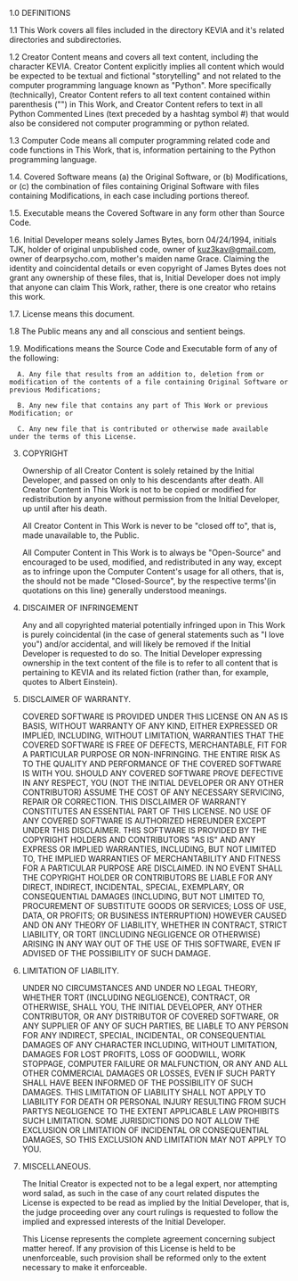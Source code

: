 1.0 DEFINITIONS

   1.1 This Work covers all files included in the directory KEVIA and it's related directories and subdirectories.

   1.2 Creator Content means and covers all text content, including the character KEVIA. Creator Content explicitly implies all content which would be expected to be textual and fictional "storytelling" and not related to the computer programming language known as "Python". More specifically (technically), Creator Content refers to all text content contained within parenthesis ("") in This Work,
   and Creator Content refers to text in all Python Commented Lines (text preceded by a hashtag symbol #) that would also be considered not computer programming or python related.

   1.3 Computer Code means all computer programming related code and code functions in This Work, that is, information pertaining to the Python programming language.

   1.4. Covered Software means (a) the Original Software, or (b) Modifications, or (c) the combination of files containing Original Software with files containing Modifications, in each case including portions thereof.

   1.5. Executable means the Covered Software in any form other than Source Code.

   1.6. Initial Developer means solely James Bytes, born 04/24/1994, initials TJK, holder of original unpublished code, owner of kuz3kav@gmail.com, owner of dearpsycho.com, mother's maiden name Grace. Claiming the identity and coincidental details or even copyright of James Bytes does not grant any ownership of these files, that is, Initial Developer does not imply that anyone can claim
   This Work, rather, there is one creator who retains this work.

   1.7. License means this document.

   1.8 The Public means any and all conscious and sentient beings.

   1.9. Modifications means the Source Code and Executable form of any of the following:

      A. Any file that results from an addition to, deletion from or modification of the contents of a file containing Original Software or previous Modifications;

      B. Any new file that contains any part of This Work or previous Modification; or

      C. Any new file that is contributed or otherwise made available under the terms of this License.

3. COPYRIGHT

   Ownership of all Creator Content is solely retained by the Initial Developer, and passed on only to his descendants after death.
   All Creator Content in This Work is not to be copied or modified for redistribution by anyone without permission from the Initial Developer, up until after his death.

   All Creator Content in This Work is never to be "closed off to", that is, made unavailable to, the Public.

   All Computer Content in This Work is to always be "Open-Source" and encouraged to be used, modified, and redistributed in any way, except as to infringe upon the Computer Content's usage for all others, that is, the  should not be made "Closed-Source", by the respective terms'(in quotations on this line) generally understood meanings.

4. DISCAIMER OF INFRINGEMENT

   Any and all copyrighted material potentially infringed upon in This Work is purely coincidental (in the case of general statements such as "I love you") and/or accidental, and will likely be removed if the Initial Developer is requested to do so. The Initial Developer expressing ownership in the text content of the file is to refer to all content that is pertaining to KEVIA and its related fiction (rather than, for example, quotes to Albert Einstein).

5. DISCLAIMER OF WARRANTY.

   COVERED SOFTWARE IS PROVIDED UNDER THIS LICENSE ON AN AS IS BASIS, WITHOUT WARRANTY OF ANY KIND, EITHER EXPRESSED OR IMPLIED, INCLUDING, WITHOUT LIMITATION, WARRANTIES THAT THE COVERED SOFTWARE IS FREE OF DEFECTS, MERCHANTABLE, FIT FOR A PARTICULAR PURPOSE OR NON-INFRINGING. THE ENTIRE RISK AS TO THE QUALITY AND PERFORMANCE OF THE COVERED SOFTWARE IS WITH YOU. SHOULD ANY COVERED SOFTWARE PROVE DEFECTIVE IN ANY RESPECT, YOU (NOT THE INITIAL DEVELOPER OR ANY OTHER CONTRIBUTOR) ASSUME THE COST   OF ANY NECESSARY SERVICING, REPAIR OR CORRECTION. THIS DISCLAIMER OF WARRANTY CONSTITUTES AN ESSENTIAL PART OF THIS LICENSE. NO USE OF ANY COVERED SOFTWARE IS AUTHORIZED HEREUNDER EXCEPT UNDER THIS DISCLAIMER.
   THIS SOFTWARE IS PROVIDED BY THE COPYRIGHT HOLDERS AND CONTRIBUTORS "AS IS" AND ANY EXPRESS OR IMPLIED WARRANTIES, INCLUDING, BUT NOT LIMITED TO, THE IMPLIED WARRANTIES OF MERCHANTABILITY AND FITNESS FOR A PARTICULAR PURPOSE ARE DISCLAIMED.
   IN NO EVENT SHALL THE COPYRIGHT HOLDER OR CONTRIBUTORS BE LIABLE FOR ANY DIRECT, INDIRECT,
   INCIDENTAL, SPECIAL, EXEMPLARY, OR CONSEQUENTIAL DAMAGES (INCLUDING, BUT NOT LIMITED TO,
   PROCUREMENT OF SUBSTITUTE GOODS OR SERVICES; LOSS OF USE, DATA, OR PROFITS; OR BUSINESS
   INTERRUPTION) HOWEVER CAUSED AND ON ANY THEORY OF LIABILITY, WHETHER IN CONTRACT,
   STRICT LIABILITY, OR TORT (INCLUDING NEGLIGENCE OR OTHERWISE) ARISING IN ANY WAY OUT
   OF THE USE OF THIS SOFTWARE, EVEN IF ADVISED OF THE POSSIBILITY OF SUCH DAMAGE.

6. LIMITATION OF LIABILITY.

   UNDER NO CIRCUMSTANCES AND UNDER NO LEGAL THEORY, WHETHER TORT (INCLUDING NEGLIGENCE), CONTRACT, OR OTHERWISE, SHALL YOU, THE INITIAL DEVELOPER, ANY OTHER CONTRIBUTOR, OR ANY DISTRIBUTOR OF COVERED SOFTWARE, OR ANY SUPPLIER OF ANY OF SUCH PARTIES, BE LIABLE TO ANY PERSON FOR ANY INDIRECT, SPECIAL, INCIDENTAL, OR CONSEQUENTIAL DAMAGES OF ANY CHARACTER INCLUDING, WITHOUT LIMITATION, DAMAGES FOR LOST PROFITS, LOSS OF GOODWILL, WORK STOPPAGE, COMPUTER FAILURE OR MALFUNCTION, OR ANY AND ALL OTHER COMMERCIAL DAMAGES OR LOSSES, EVEN IF SUCH PARTY SHALL HAVE BEEN INFORMED OF THE POSSIBILITY OF SUCH DAMAGES. THIS LIMITATION OF LIABILITY SHALL NOT APPLY TO LIABILITY FOR DEATH OR PERSONAL INJURY RESULTING FROM SUCH PARTYS NEGLIGENCE TO THE EXTENT APPLICABLE LAW PROHIBITS SUCH LIMITATION. SOME JURISDICTIONS DO NOT ALLOW THE EXCLUSION OR LIMITATION OF INCIDENTAL OR CONSEQUENTIAL DAMAGES, SO THIS EXCLUSION AND LIMITATION MAY NOT APPLY TO YOU.

7. MISCELLANEOUS.

   The Initial Creator is expected not to be a legal expert, nor attempting word salad, as such in the case of any court related disputes the License is expected to be read as implied by the Initial Developer, that is, the judge proceeding over any court rulings is requested to
   follow the implied and expressed interests of the Initial Developer.

   This License represents the complete agreement concerning subject matter hereof. If any provision of this License is held to be unenforceable, such provision shall be reformed only to the extent necessary to make it enforceable.
